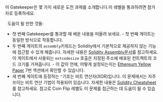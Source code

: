 
이 Gatekeeper은 몇 가지 새로운 도전 과제를 소개합니다.이 레벨을 통과하려면 참가자로 등록하세요. 

&nbsp;
도움이 될 만한 것들:
* 첫 번째 Gatekeeper를 통과할 때 배운 내용을 떠올려 보세요. - 첫 번째 게이트는 동일한 방식으로 작동합니다.
* 두 번째 게이트의 `assembly`키워드는 Solidity에서 기본적으로 제공하지 않는 기능에 접근할 수 있게 해줍니다. 자세한 내용은 [Solidity Assembly문서](http://solidity.readthedocs.io/en/v0.4.23/assembly.html)를 참고하세요. 이 게이트에서 사용되는 `extcodesize` 호출은 지정된 주소에 배포된 컨트랙트의 코드 크기를 가져옵니다. - 이 값이 언제, 어떻게 설정되는지는 [Ethereum Yellow Paper](https://ethereum.github.io/yellowpaper/paper.pdf) 7번 섹션에서 확인할 수 있습니다.
* 세 번째 게이트에 등장하는 `^`기호는 비트 연산자(XOR)입니다. 이 문제에서는 자주 쓰이는 비트 연산 기법이 적용되어 있습니다. 자세한 내용은 [Solidity Cheatsheet](http://solidity.readthedocs.io/en/v0.4.23/miscellaneous.html#cheatsheet)를 참고하세요. 참고로 Coin Flip 레벨도 이 문제를 접근하는 데 도움이 될 수 있습니다.